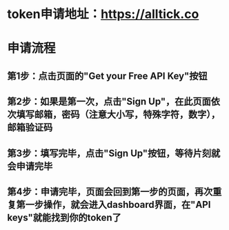 # token申请地址：https://alltick.co

# 申请流程
## 第1步：点击页面的"Get your Free API Key"按钮
## 第2步：如果是第一次，点击"Sign Up"，在此页面依次填写邮箱，密码（注意大小写，特殊字符，数字），邮箱验证码
## 第3步：填写完毕，点击"Sign Up"按钮，等待片刻就会申请完毕
## 第4步：申请完毕，页面会回到第一步的页面，再次重复第一步操作，就会进入dashboard界面，在"API keys"就能找到你的token了